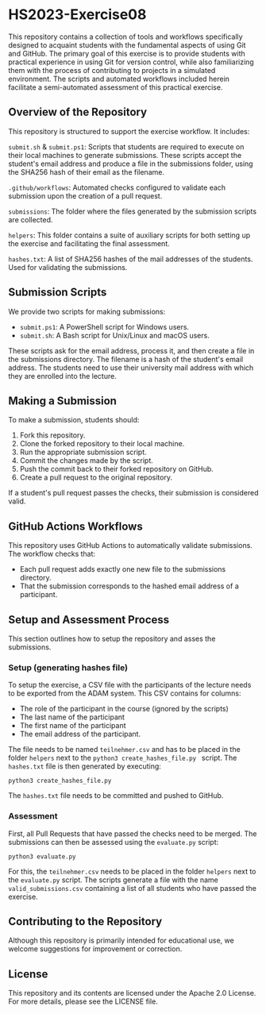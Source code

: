 # HS2023-Exercise08

This repository contains a collection of tools and workflows specifically designed to acquaint students with the fundamental aspects of using Git and GitHub. The primary goal of this exercise is to provide students with practical experience in using Git for version control, while also familiarizing them with the process of contributing to projects in a simulated environment. The scripts and automated workflows included herein facilitate a semi-automated assessment of this practical exercise.


## Overview of the Repository

This repository is structured to support the exercise workflow. It includes:

`submit.sh` & `submit.ps1`: Scripts that students are required to execute on their local machines to generate submissions. These scripts accept the student's email address and produce a file in the submissions folder, using the SHA256 hash of their email as the filename.

`.github/workflows`: Automated checks configured to validate each submission upon the creation of a pull request.

`submissions`: The folder where the files generated by the submission scripts are collected.

`helpers`: This folder contains a suite of auxiliary scripts for both setting up the exercise and facilitating the final assessment.

`hashes.txt`: A list of SHA256 hashes of the mail addresses of the students. Used for validating the submissions.


## Submission Scripts

We provide two scripts for making submissions:

- `submit.ps1`: A PowerShell script for Windows users.
- `submit.sh`: A Bash script for Unix/Linux and macOS users.

These scripts ask for the email address, process it, and then create a file in the submissions directory. The filename is a hash of the student's email address. The students need to use their university mail address with which they are enrolled into the lecture.


## Making a Submission

To make a submission, students should:

1. Fork this repository.
2. Clone the forked repository to their local machine.
3. Run the appropriate submission script.
4. Commit the changes made by the script.
5. Push the commit back to their forked repository on GitHub.
6. Create a pull request to the original repository.

If a student's pull request passes the checks, their submission is considered valid.


## GitHub Actions Workflows

This repository uses GitHub Actions to automatically validate submissions. The workflow checks that:

- Each pull request adds exactly one new file to the submissions directory.
- That the submission corresponds to the hashed email address of a participant.


## Setup and Assessment Process

This section outlines how to setup the repository and asses the submissions.

### Setup (generating hashes file)

To setup the exercise, a CSV file with the participants of the lecture needs to be exported from the ADAM system. This CSV contains for columns: 

- The role of the participant in the course (ignored by the scripts)
- The last name of the participant
- The first name of the participant
- The email address of the participant. 

The file needs to be named `teilnehmer.csv` and has to be placed in the folder `helpers` next to the `python3 create_hashes_file.py ` script. The `hashes.txt` file is then generated by executing:

```pyhon
python3 create_hashes_file.py 
```

The `hashes.txt` file needs to be committed and pushed to GitHub.


### Assessment

First, all Pull Requests that have passed the checks need to be merged. The submissions can then be assessed using the `evaluate.py` script:

```pyhon
python3 evaluate.py 
```

For this, the `teilnehmer.csv` needs to be placed in the folder `helpers` next to the `evaluate.py` script. The scripts generate a file with the name `valid_submissions.csv` containing a list of all students who have passed the exercise.



## Contributing to the Repository

Although this repository is primarily intended for educational use, we welcome suggestions for improvement or correction.


## License

This repository and its contents are licensed under the Apache 2.0 License. For more details, please see the LICENSE file.

